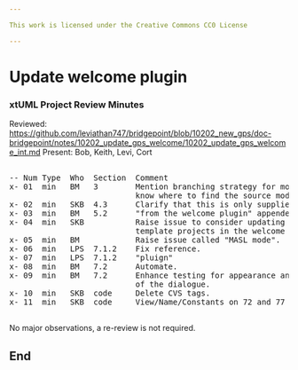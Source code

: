 ```yaml
---

This work is licensed under the Creative Commons CC0 License

---
```


# Update welcome plugin  
### xtUML Project Review Minutes

Reviewed:  https://github.com/leviathan747/bridgepoint/blob/10202_new_gps/doc-bridgepoint/notes/10202_update_gps_welcome/10202_update_gps_welcome_int.md
Present:  Bob, Keith, Levi, Cort

<pre>

-- Num Type  Who  Section  Comment
x- 01  min   BM   3        Mention branching strategy for models so people
                           know where to find the source models.
x- 02  min   SKB  4.3      Clarify that this is only supplied by bp.welcome.
x- 03  min   BM   5.2      "from the welcome plugin" appended to first sentence.
x- 04  min   SKB           Raise issue to consider updating or eliminating MASL
                           template projects in the welcome plugin.
x- 05  min   BM            Raise issue called "MASL mode".
x- 06  min   LPS  7.1.2    Fix reference.
x- 07  min   LPS  7.1.2    "pluign"
x- 08  min   BM   7.2      Automate.
x- 09  min   BM   7.2      Enhance testing for appearance and non-appearance
                           of the dialogue.
x- 10  min   SKB  code     Delete CVS tags.
x- 11  min   SKB  code     View/Name/Constants on 72 and 77 (2 files).

</pre>
   
No major observations, a re-review is not required.

End
---
